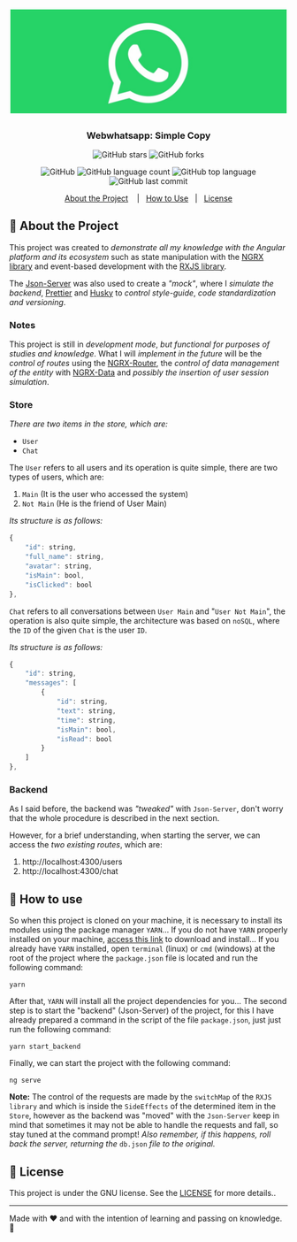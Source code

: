 <h1 align="center">
	<img alt="GoStack" src="temp/images/webwhatsapp.jpg" width="500px" />
</h1>

<h3 align="center">Webwhatsapp: Simple Copy</h3>

<p align="center">
  <img alt="GitHub stars" src="https://img.shields.io/github/stars/thiagobonisoficial/webwhatsapp?style=social">
  <img alt="GitHub forks" src="https://img.shields.io/github/forks/thiagobonisoficial/webwhatsapp?style=social">
</p>

<p align="center">
  <img alt="GitHub" src="https://img.shields.io/github/license/thiagobonisoficial/webwhatsapp?color=%2362df5e&logoColor=%2362df5e">

  <img alt="GitHub language count" src="https://img.shields.io/github/languages/count/thiagobonisoficial/webwhatsapp?color=%2362df5e&logoColor=%2362df5e">

  <img alt="GitHub top language" src="https://img.shields.io/github/languages/top/thiagobonisoficial/webwhatsapp?color=%2362df5e&logoColor=%2362df5e">

  <img alt="GitHub last commit" src="https://img.shields.io/github/last-commit/thiagobonisoficial/webwhatsapp?color=%2362df5e&logoColor=%2362df5e">
</p>

<p align="center">
  <a href="#rocket-about-the-challenge">About the Project</a>&nbsp;&nbsp;&nbsp;
  |&nbsp;&nbsp;&nbsp;<a href="#electric_plug-how-to-use">How to Use</a>
  &nbsp;
  |&nbsp;&nbsp;&nbsp;<a href="#memo-license">License</a>
</p>

## :rocket: About the Project

This project was created to _demonstrate all my knowledge with the Angular platform and its ecosystem_ such as state manipulation with the [NGRX library](https://ngrx.io/guide/store) and event-based development with the [RXJS library](https://rxjs-dev.firebaseapp.com/guide/overview).

The [Json-Server](https://github.com/typicode/json-server) was also used to create a _"mock"_, where I _simulate the backend_, [Prettier](https://prettier.io/) and [Husky](https://github.com/typicode/husky) to _control style-guide_, _code standardization and versioning_.

### Notes

This project is still in _development mode_, _but functional for purposes of studies and knowledge_. What I will _implement in the future_ will be the _control of routes_ using the [NGRX-Router](https://ngrx.io/guide/router-store), the _control of data management of the entity_ with [NGRX-Data](https://ngrx.io/guide/data) and _possibly the insertion of user session simulation_.

### Store

_There are two items in the store, which are:_

- `User`
- `Chat`

The `User` refers to all users and its operation is quite simple, there are two types of users, which are:

1. `Main` (It is the user who accessed the system)
2. `Not Main` (He is the friend of User Main)

_Its structure is as follows:_

```js
{
	"id": string,
	"full_name": string,
	"avatar": string,
	"isMain": bool,
	"isClicked": bool
},
```

`Chat` refers to all conversations between `User Main` and "`User Not Main`", the operation is also quite simple, the architecture was based on `noSQL`, where the `ID` of the given `Chat` is the user `ID`.

_Its structure is as follows:_

```js
{
	"id": string,
	"messages": [
		{
			"id": string,
			"text": string,
			"time": string,
			"isMain": bool,
			"isRead": bool
		}
	]
},
```

### Backend

As I said before, the backend was _"tweaked"_ with `Json-Server`, don't worry that the whole procedure is described in the next section.

However, for a brief understanding, when starting the server, we can access the _two existing routes_, which are:

1. http://localhost:4300/users
2. http://localhost:4300/chat

## :electric_plug: How to use

So when this project is cloned on your machine, it is necessary to install its modules using the package manager `YARN`...
If you do not have `YARN` properly installed on your machine, [access this link](https://yarnpkg.com/) to download and install...
If you already have `YARN` installed, open `terminal` (linux) or `cmd` (windows) at the root of the project where the `package.json` file is located and run the following command:

```
yarn
```

After that, `YARN` will install all the project dependencies for you...
The second step is to start the "backend" (Json-Server) of the project, for this I have already prepared a command in the script of the file `package.json`, just just run the following command:

```
yarn start_backend
```

Finally, we can start the project with the following command:

```
ng serve
```

**Note:** The control of the requests are made by the `switchMap` of the `RXJS library` and which is inside the `SideEffects` of the determined item in the `Store`, however as the backend was "moved" with the `Json-Server` keep in mind that sometimes it may not be able to handle the requests and fall, so stay tuned at the command prompt! _Also remember, if this happens, roll back the server, returning the_ `db.json` _file to the original._

## :memo: License

This project is under the GNU license. See the [LICENSE](LICENSE) for more details..

---

Made with ♥ and with the intention of learning and passing on knowledge. 👋
